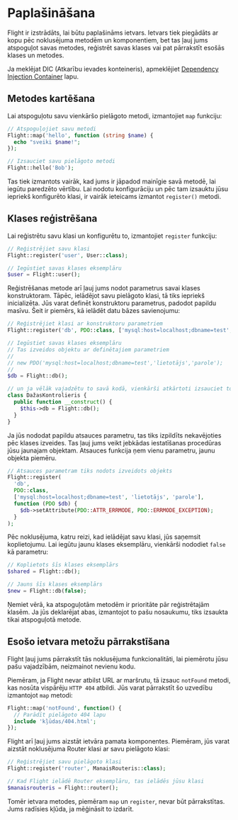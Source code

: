 # Paplašināšana

Flight ir izstrādāts, lai būtu paplašināms ietvars. Ietvars tiek piegādāts ar kopu
pēc noklusējuma metodēm un komponentiem, bet tas ļauj jums atspoguļot savas metodes,
reģistrēt savas klases vai pat pārrakstīt esošās klases un metodes.

Ja meklējat DIC (Atkarību ievades konteineris), apmeklējiet
[Dependency Injection Container](dependency-injection-container) lapu.

## Metodes kartēšana

Lai atspoguļotu savu vienkāršo pielāgoto metodi, izmantojiet `map` funkciju:

```php
// Atspoguļojiet savu metodi
Flight::map('hello', function (string $name) {
  echo "sveiki $name!";
});

// Izsauciet savu pielāgoto metodi
Flight::hello('Bob');
```

Tas tiek izmantots vairāk, kad jums ir jāpadod mainīgie savā metodē, lai iegūtu paredzēto
vērtību. Lai nodotu konfigurāciju un pēc tam izsauktu jūsu iepriekš konfigurēto klasi, ir vairāk ieteicams izmantot `register()` metodi.

## Klases reģistrēšana

Lai reģistrētu savu klasi un konfigurētu to, izmantojiet `register` funkciju:

```php
// Reģistrējiet savu klasi
Flight::register('user', User::class);

// Iegūstiet savas klases eksemplāru
$user = Flight::user();
```

Reģistrēšanas metode arī ļauj jums nodot parametrus savai klases
konstruktoram. Tāpēc, ielādējot savu pielāgoto klasi, tā tiks iepriekš inicializēta.
Jūs varat definēt konstruktoru parametrus, padodot papildu masīvu.
Šeit ir piemērs, kā ielādēt datu bāzes savienojumu:

```php
// Reģistrējiet klasi ar konstruktoru parametriem
Flight::register('db', PDO::class, ['mysql:host=localhost;dbname=test', 'lietotājs', 'parole']);

// Iegūstiet savas klases eksemplāru
// Tas izveidos objektu ar definētajiem parametriem
//
// new PDO('mysql:host=localhost;dbname=test','lietotājs','parole');
//
$db = Flight::db();

// un ja vēlāk vajadzētu to savā kodā, vienkārši atkārtoti izsauciet to pašu metodi
class DažasKontrolieris {
  public function __construct() {
	$this->db = Flight::db();
  }
}
```

Ja jūs nododat papildu atsauces parametru, tas tiks izpildīts nekavējoties
pēc klases izveides. Tas ļauj jums veikt jebkādas iestatīšanas procedūras jūsu
jaunajam objektam. Atsauces funkcija ņem vienu parametru, jaunu objekta piemēru.

```php
// Atsauces parametram tiks nodots izveidots objekts
Flight::register(
  'db',
  PDO::class,
  ['mysql:host=localhost;dbname=test', 'lietotājs', 'parole'],
  function (PDO $db) {
    $db->setAttribute(PDO::ATTR_ERRMODE, PDO::ERRMODE_EXCEPTION);
  }
);
```

Pēc noklusējuma, katru reizi, kad ielādējat savu klasi, jūs saņemsit koplietojumu.
Lai iegūtu jaunu klases eksemplāru, vienkārši nododiet `false` kā parametru:

```php
// Koplietots šīs klases eksemplārs
$shared = Flight::db();

// Jauns šīs klases eksemplārs
$new = Flight::db(false);
```

Ņemiet vērā, ka atspoguļotām metodēm ir prioritāte pār reģistrētajām klasēm. Ja jūs
deklarējat abas, izmantojot to pašu nosaukumu, tiks izsaukta tikai atspoguļotā metode.

## Esošo ietvara metožu pārrakstīšana

Flight ļauj jums pārrakstīt tās noklusējuma funkcionalitāti, lai piemērotu jūsu pašu vajadzībām,
neizmainot nevienu kodu.

Piemēram, ja Flight nevar atbilst URL ar maršrutu, tā izsauc `notFound`
metodi, kas nosūta vispārēju `HTTP 404` atbildi. Jūs varat pārrakstīt šo uzvedību
izmantojot `map` metodi:

```php
Flight::map('notFound', function() {
  // Parādīt pielāgoto 404 lapu
  include 'kļūdas/404.html';
});
```

Flight arī ļauj jums aizstāt ietvāra pamata komponentes.
Piemēram, jūs varat aizstāt noklusējuma Router klasi ar savu pielāgoto klasi:

```php
// Reģistrējiet savu pielāgoto klasi
Flight::register('router', ManaisRouteris::class);

// Kad Flight ielādē Router eksemplāru, tas ielādēs jūsu klasi
$manaisrouteris = Flight::router();
```

Tomēr ietvara metodes, piemēram `map` un `register`, nevar būt pārrakstītas. Jums
radīsies kļūda, ja mēģināsit to izdarīt.